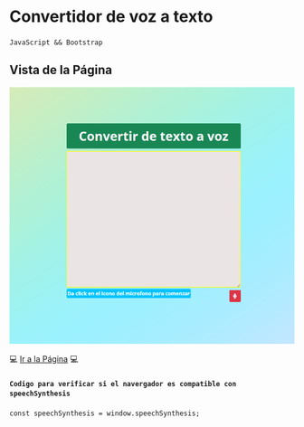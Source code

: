 # Convertidor de voz a texto
`JavaScript && Bootstrap`    
    
## Vista de la Página
![image](vista.png)

:computer: [Ir a la Página](https://jovial-nobel-86aba6.netlify.app/) :computer:

#### ``Codigo para verificar si el navergador es compatible con  speechSynthesis``

    const speechSynthesis = window.speechSynthesis;